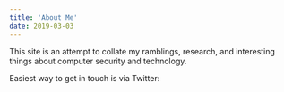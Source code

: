 ```yaml
---
title: 'About Me'
date: 2019-03-03
---
```


This site is an attempt to collate my ramblings, research, and interesting things about computer security and technology.

Easiest way to get in touch is via Twitter:
